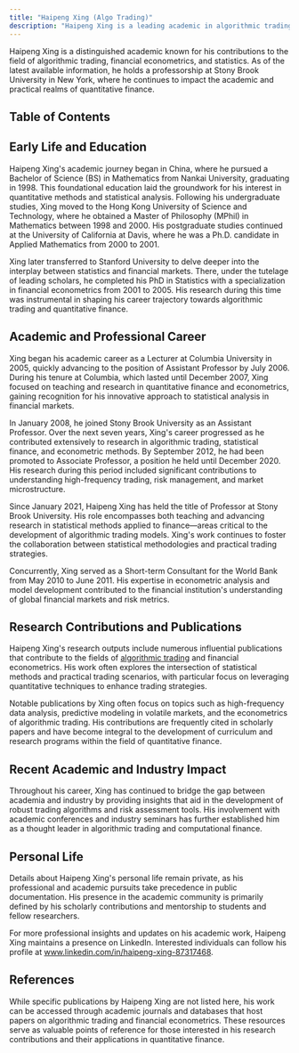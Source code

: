 ```yaml
---
title: "Haipeng Xing (Algo Trading)"
description: "Haipeng Xing is a leading academic in algorithmic trading and financial econometrics holding a professorship at Stony Brook University New York."
---
```




Haipeng Xing is a distinguished academic known for his contributions to the field of algorithmic trading, financial econometrics, and statistics. As of the latest available information, he holds a professorship at Stony Brook University in New York, where he continues to impact the academic and practical realms of quantitative finance.

## Table of Contents

## Early Life and Education

Haipeng Xing's academic journey began in China, where he pursued a Bachelor of Science (BS) in Mathematics from Nankai University, graduating in 1998. This foundational education laid the groundwork for his interest in quantitative methods and statistical analysis. Following his undergraduate studies, Xing moved to the Hong Kong University of Science and Technology, where he obtained a Master of Philosophy (MPhil) in Mathematics between 1998 and 2000. His postgraduate studies continued at the University of California at Davis, where he was a Ph.D. candidate in Applied Mathematics from 2000 to 2001.

Xing later transferred to Stanford University to delve deeper into the interplay between statistics and financial markets. There, under the tutelage of leading scholars, he completed his PhD in Statistics with a specialization in financial econometrics from 2001 to 2005. His research during this time was instrumental in shaping his career trajectory towards algorithmic trading and quantitative finance.

## Academic and Professional Career

Xing began his academic career as a Lecturer at Columbia University in 2005, quickly advancing to the position of Assistant Professor by July 2006. During his tenure at Columbia, which lasted until December 2007, Xing focused on teaching and research in quantitative finance and econometrics, gaining recognition for his innovative approach to statistical analysis in financial markets.

In January 2008, he joined Stony Brook University as an Assistant Professor. Over the next seven years, Xing's career progressed as he contributed extensively to research in algorithmic trading, statistical finance, and econometric methods. By September 2012, he had been promoted to Associate Professor, a position he held until December 2020. His research during this period included significant contributions to understanding high-frequency trading, risk management, and market microstructure.

Since January 2021, Haipeng Xing has held the title of Professor at Stony Brook University. His role encompasses both teaching and advancing research in statistical methods applied to finance—areas critical to the development of algorithmic trading models. Xing's work continues to foster the collaboration between statistical methodologies and practical trading strategies.

Concurrently, Xing served as a Short-term Consultant for the World Bank from May 2010 to June 2011. His expertise in econometric analysis and model development contributed to the financial institution's understanding of global financial markets and risk metrics.

## Research Contributions and Publications

Haipeng Xing's research outputs include numerous influential publications that contribute to the fields of [algorithmic trading](/wiki/algorithmic-trading) and financial econometrics. His work often explores the intersection of statistical methods and practical trading scenarios, with particular focus on leveraging quantitative techniques to enhance trading strategies.

Notable publications by Xing often focus on topics such as high-frequency data analysis, predictive modeling in volatile markets, and the econometrics of algorithmic trading. His contributions are frequently cited in scholarly papers and have become integral to the development of curriculum and research programs within the field of quantitative finance.

## Recent Academic and Industry Impact

Throughout his career, Xing has continued to bridge the gap between academia and industry by providing insights that aid in the development of robust trading algorithms and risk assessment tools. His involvement with academic conferences and industry seminars has further established him as a thought leader in algorithmic trading and computational finance.

## Personal Life

Details about Haipeng Xing's personal life remain private, as his professional and academic pursuits take precedence in public documentation. His presence in the academic community is primarily defined by his scholarly contributions and mentorship to students and fellow researchers.

For more professional insights and updates on his academic work, Haipeng Xing maintains a presence on LinkedIn. Interested individuals can follow his profile at www.linkedin.com/in/haipeng-xing-87317468.

## References

While specific publications by Haipeng Xing are not listed here, his work can be accessed through academic journals and databases that host papers on algorithmic trading and financial econometrics. These resources serve as valuable points of reference for those interested in his research contributions and their applications in quantitative finance.